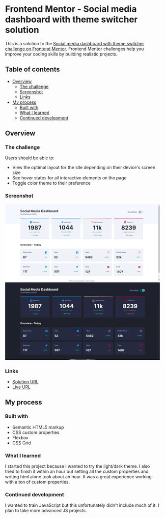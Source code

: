 # Frontend Mentor - Social media dashboard with theme switcher solution

This is a solution to the [Social media dashboard with theme switcher challenge on Frontend Mentor](https://www.frontendmentor.io/challenges/social-media-dashboard-with-theme-switcher-6oY8ozp_H). Frontend Mentor challenges help you improve your coding skills by building realistic projects. 

## Table of contents

- [Overview](#overview)
  - [The challenge](#the-challenge)
  - [Screenshot](#screenshot)
  - [Links](#links)
- [My process](#my-process)
  - [Built with](#built-with)
  - [What I learned](#what-i-learned)
  - [Continued development](#continued-development)
  
## Overview

### The challenge

Users should be able to:

- View the optimal layout for the site depending on their device's screen size
- See hover states for all interactive elements on the page
- Toggle color theme to their preference

### Screenshot

![](images/screenshot.png)
![](images/screenshot1.png)

### Links

- [Solution URL](https://github.com/K4UNG/project-8-social-media-dashboard)
- [Live URL](https://k4ung8.netlify.app/)

## My process

### Built with

- Semantic HTML5 markup
- CSS custom properties
- Flexbox
- CSS Grid

### What I learned

I started this project because I wanted to try the light/dark theme. I also tried to finish it within an hour but setting all the custom properties and writing html alone took about an hour. It was a great experience working with a ton of custom properties.

### Continued development

I wanted to train JavaScript but this unfortunately didn't include much of it. I plan to take more advanced JS projects.
